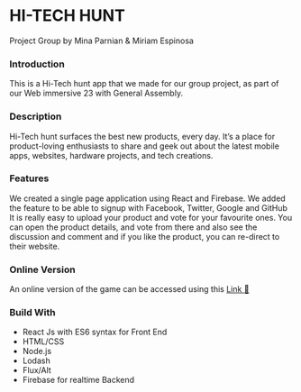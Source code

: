 # HI-TECH HUNT

Project Group by Mina Parnian & Miriam Espinosa

### Introduction

This is a Hi-Tech hunt app that we made for our group project, as part of our Web immersive 23 with General Assembly.


### Description

Hi-Tech hunt surfaces the best new products, every day. It’s a place for product-loving enthusiasts to share and geek out about the latest mobile apps, websites, hardware projects, and tech creations.

### Features
We created a single page application using React and Firebase.
We added the feature to be able to signup with Facebook, Twitter, Google and GitHub
It is really easy to upload your product and vote for your favourite ones.
You can open the product details, and vote from there and also see the discussion and comment and if you like the product, you can re-direct to their website.

### Online Version
An online version of the game can be accessed using this  [Link  :link:](https://aus-tech-hunt.herokuapp.com/)


### Build With

- React Js with ES6 syntax for Front End
- HTML/CSS
- Node.js
- Lodash
- Flux/Alt
- Firebase for realtime Backend
